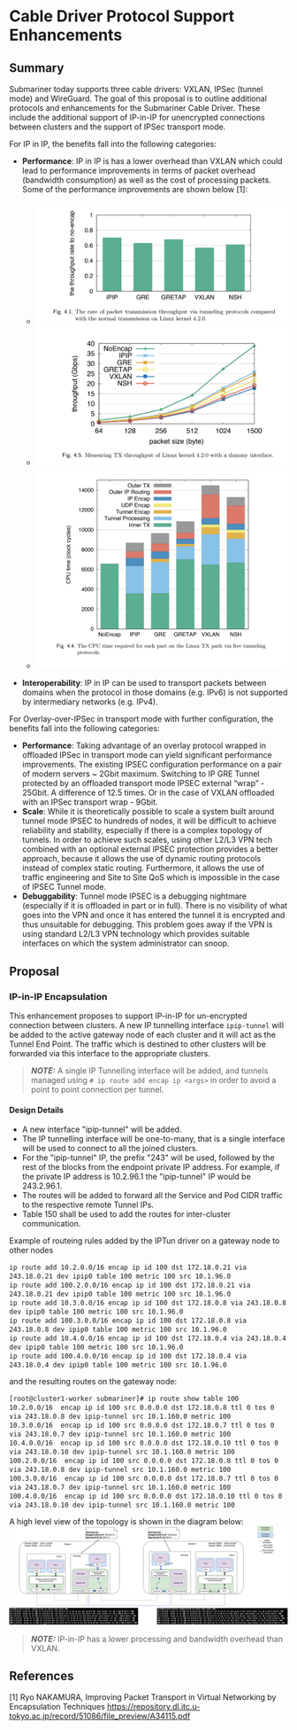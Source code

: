 # Cable Driver Protocol Support Enhancements

## Summary

Submariner today supports three cable drivers: VXLAN, IPSec (tunnel mode) and WireGuard. The
goal of this proposal is to outline additional protocols and enhancements for the Submariner
Cable Driver. These include the additional support of IP-in-IP for unencrypted connections
between clusters and the support of IPSec transport mode.

For IP in IP, the benefits fall into the following categories:

* **Performance**: IP in IP is has a lower overhead than VXLAN which could lead to performance
improvements in terms of packet overhead (bandwidth consumption) as well as the cost of processing
packets. Some of the performance improvements are shown below [1]:

  * ![Throughput rate vs Kernel](./images/tx-tput-rate.png)
  * ![Throughput rate Gbps](./images/tx-tput-gbps.png)
  * ![CPU cycles](./images/cpu-cycles.png)

* **Interoperability**: IP in IP can be used to transport packets between domains when the protocol
in those domains (e.g. IPv6) is not supported by intermediary networks (e.g. IPv4).

For Overlay-over-IPSec in transport mode with further configuration, the benefits fall into the
following categories:

* **Performance**: Taking advantage of an overlay protocol wrapped in offloaded IPSec in transport mode can
yield significant performance improvements. The existing IPSEC configuration performance on a pair of modern
servers ~ 2Gbit maximum. Switching to IP GRE Tunnel protected by an offloaded transport mode IPSEC external
“wrap” - 25Gbit. A difference of 12.5 times. Or in the case of VXLAN offloaded with an IPSec transport wrap - 9Gbit.
* **Scale**: While it is theoretically possible to scale a system built around tunnel mode IPSEC to hundreds of nodes,
it will be difficult to achieve reliability and stability, especially if there is a complex topology of tunnels. In
order to achieve such scales, using other L2/L3 VPN tech combined with an optional external IPSEC protection provides
a better approach, because it allows the use of dynamic routing protocols instead of complex static routing. Furthermore,
it allows the use of traffic engineering and Site to Site QoS which is impossible in the case of IPSEC Tunnel mode.
* **Debuggability**: Tunnel mode IPSEC is a debugging nightmare (especially if it is offloaded in part or in full). There
is no visibility of what goes into the VPN and once it has entered the tunnel it is encrypted and thus unsuitable for debugging.
This problem goes away if the VPN is using standard L2/L3 VPN technology which provides suitable interfaces on which the system
administrator can snoop.

## Proposal

### IP-in-IP Encapsulation

This enhancement proposes to support IP-in-IP for un-encrypted connection between clusters. A
new IP tunnelling interface `ipip-tunnel` will be added to the active gateway node of each cluster
and it will act as the Tunnel End Point. The traffic which is destined to other clusters will be
forwarded via this interface to the appropriate clusters.

> **_NOTE:_** A single IP Tunnelling interface will be added, and tunnels managed using
`# ip route add encap ip <args>` in order to avoid a point to point connection per tunnel.

#### Design Details

* A new interface "ipip-tunnel" will be added.
* The IP tunnelling interface will be one-to-many, that is a single interface will be used to
connect to all the joined clusters.
* For the "ipip-tunnel" IP, the prefix "243" will be used, followed by the rest of the blocks
from the endpoint private IP address. For example, if the private IP address is 10.2.96.1 the
"ipip-tunnel" IP would be 243.2.96.1.
* The routes will be added to forward all the Service and Pod CIDR traffic to the respective
remote Tunnel IPs.
* Table 150 shall be used to add the routes for inter-cluster communication.

Example of routeing rules added by the IPTun driver on a gateway node to other nodes

```console
ip route add 10.2.0.0/16 encap ip id 100 dst 172.18.0.21 via 243.18.0.21 dev ipip0 table 100 metric 100 src 10.1.96.0
ip route add 100.2.0.0/16 encap ip id 100 dst 172.18.0.21 via 243.18.0.21 dev ipip0 table 100 metric 100 src 10.1.96.0
ip route add 10.3.0.0/16 encap ip id 100 dst 172.18.0.8 via 243.18.0.8 dev ipip0 table 100 metric 100 src 10.1.96.0
ip route add 100.3.0.0/16 encap ip id 100 dst 172.18.0.8 via 243.18.0.8 dev ipip0 table 100 metric 100 src 10.1.96.0
ip route add 10.4.0.0/16 encap ip id 100 dst 172.18.0.4 via 243.18.0.4 dev ipip0 table 100 metric 100 src 10.1.96.0
ip route add 100.4.0.0/16 encap ip id 100 dst 172.18.0.4 via 243.18.0.4 dev ipip0 table 100 metric 100 src 10.1.96.0
```

and the resulting routes on the gateway node:

```console
[root@cluster1-worker submariner]# ip route show table 100
10.2.0.0/16  encap ip id 100 src 0.0.0.0 dst 172.18.0.8 ttl 0 tos 0 via 243.18.0.8 dev ipip-tunnel src 10.1.160.0 metric 100
10.3.0.0/16  encap ip id 100 src 0.0.0.0 dst 172.18.0.7 ttl 0 tos 0 via 243.18.0.7 dev ipip-tunnel src 10.1.160.0 metric 100
10.4.0.0/16  encap ip id 100 src 0.0.0.0 dst 172.18.0.10 ttl 0 tos 0 via 243.18.0.10 dev ipip-tunnel src 10.1.160.0 metric 100
100.2.0.0/16  encap ip id 100 src 0.0.0.0 dst 172.18.0.8 ttl 0 tos 0 via 243.18.0.8 dev ipip-tunnel src 10.1.160.0 metric 100
100.3.0.0/16  encap ip id 100 src 0.0.0.0 dst 172.18.0.7 ttl 0 tos 0 via 243.18.0.7 dev ipip-tunnel src 10.1.160.0 metric 100
100.4.0.0/16  encap ip id 100 src 0.0.0.0 dst 172.18.0.10 ttl 0 tos 0 via 243.18.0.10 dev ipip-tunnel src 10.1.160.0 metric 100
```

A high level view of the topology is shown in the diagram below:
![IP-in-IP Tunnelled Gateway](./images/ipip_cable.png)

> **_NOTE:_** IP-in-IP has a lower processing and bandwidth overhead than VXLAN.

## References

[1] Ryo NAKAMURA, Improving Packet Transport in Virtual Networking by Encapsulation Techniques
<https://repository.dl.itc.u-tokyo.ac.jp/record/51086/file_preview/A34115.pdf>
